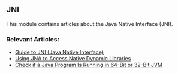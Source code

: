 ## JNI

This module contains articles about the Java Native Interface (JNI).

### Relevant Articles: 

- [Guide to JNI (Java Native Interface)](https://www.baeldung.com/jni)
- [Using JNA to Access Native Dynamic Libraries](https://www.baeldung.com/java-jna-dynamic-libraries)
- [Check if a Java Program Is Running in 64-Bit or 32-Bit JVM](https://www.baeldung.com/java-detect-jvm-64-or-32-bit)
